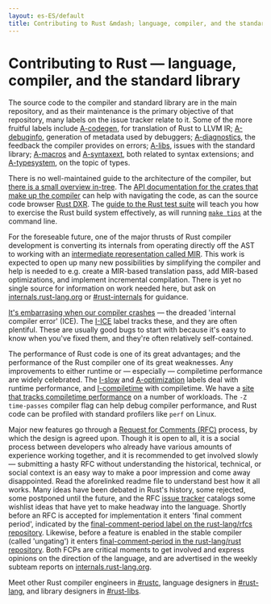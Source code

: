 ```yaml
---
layout: es-ES/default
title: Contributing to Rust &mdash; language, compiler, and the standard library &middot; The Rust Programming Language
---
```


# Contributing to Rust &mdash; language, compiler, and the standard library


The source code to the compiler and standard library are in the main
repository, and as their maintenance is the primary objective of that
repository, many labels on the issue tracker relate to it. Some of
the more fruitful labels include [A-codegen], for translation of
Rust to LLVM IR; [A-debuginfo], generation of metadata used by debuggers;
[A-diagnostics], the feedback the compiler provides on errors; [A-libs],
issues with the standard library; [A-macros] and [A-syntaxext], both
related to syntax extensions; and [A-typesystem], on the topic of types.

There is no well-maintained guide to the architecture of the compiler,
but [there is a small overview in-tree][rustc-guide]. The [API
documentation for the crates that make up the
compiler][internals-docs] can help with navigating the code, as can
the source code browser [Rust DXR]. The [guide to the Rust test
suite][testsuite] will teach you how to exercise the Rust build system
effectively, as will running [`make tips`][tips] at the command line.

For the foreseable future, one of the major thrusts of Rust compiler
development is converting its internals from operating directly off
the AST to working with an [intermediate representation called
MIR][mir]. This work is expected to open up many new possibilities by
simplifying the compiler and help is needed to e.g. create a MIR-based
translation pass, add MIR-based optimizations, and implement
incremental compilation. There is yet no single source for information
on work needed here, but ask on [internals.rust-lang.org] or
[#rust-internals] for guidance.

[It's embarrasing when our compiler crashes][ice] &mdash; the
dreaded 'internal compiler error' (ICE). The [I-ICE] label
tracks these, and they are often plentiful. These are usually
good bugs to start with because it's easy to know when you've fixed
them, and they're often relatively self-contained.

The performance of Rust code is one of its great advantages; and the
performance of the Rust compiler one of its great weaknesses. Any
improvements to either runtime or &mdash; especially &mdash; compiletime performance
are widely celebrated. The [I-slow] and [A-optimization] labels deal
with runtime performance, and [I-compiletime] with compiletime. We have
a [site that tracks compiletime performance][rustc-perf] on a number
of workloads. The `-Z time-passes` compiler flag can help debug
compiler performance, and Rust code can be profiled with standard
profilers like `perf` on Linux.

Major new features go through a [Request for Comments (RFC)][rfc]
process, by which the design is agreed upon. Though it is open to all,
it is a social process between developers who already have various
amounts of experience working together, and it is recommended to get
involved slowly &mdash; submitting a hasty RFC without understanding
the historical, technical, or social context is an easy way
to make a poor impression and come away disappointed. Read the
aforelinked readme file to understand best how it all works. Many
ideas have been debated in Rust's history, some rejected, some
postponed until the future, and the RFC [issue tracker][rfc-issues]
catalogs some wishlist ideas that have yet to make headway into the
language. Shortly before an RFC is accepted for implementation it
enters 'final comment period', indicated by the [final-comment-period
label on the rust-lang/rfcs repository][rfc-fcp]. Likewise, before a
feature is enabled in the stable compiler (called 'ungating') it
enters [final-comment-period in the rust-lang/rust
repository][issue-fcp]. Both FCPs are critical moments to get involved
and express opinions on the direction of the language, and are
advertised in the weekly subteam reports on [internals.rust-lang.org].

Meet other Rust compiler engineers in [#rustc], language
designers in [#rust-lang], and library designers in [#rust-libs].

<!--
TODO: guide to compile-time benchmarking
TODO: using the triage bot?
TODO: some of this RFC description could probably go in the RFC readme
-->


[#rust-internals]: https://client00.chat.mibbit.com/?server=irc.mozilla.org&channel=%23rust-internals
[#rust-lang]: https://client00.chat.mibbit.com/?server=irc.mozilla.org&channel=%23rust-lang
[#rust-libs]: https://client00.chat.mibbit.com/?server=irc.mozilla.org&channel=%23rust-libs
[#rustc]: https://client00.chat.mibbit.com/?server=irc.mozilla.org&channel=%23rustc
[A-codegen]: https://github.com/rust-lang/rust/issues?q=is%3Aopen+is%3Aissue+label%3AA-codegen
[A-debuginfo]: https://github.com/rust-lang/rust/issues?q=is%3Aopen+is%3Aissue+label%3AA-debuginfo
[A-diagnostics]: https://github.com/rust-lang/rust/issues?q=is%3Aopen+is%3Aissue+label%3AA-diagnostics
[A-libs]: https://github.com/rust-lang/rust/issues?q=is%3Aopen+is%3Aissue+label%3AA-libs
[A-macros]: https://github.com/rust-lang/rust/issues?q=is%3Aopen+is%3Aissue+label%3AA-macros
[A-optimization]: https://github.com/rust-lang/rust/issues?q=is%3Aopen+is%3Aissue+label%3AA-optimization
[A-syntaxext]: https://github.com/rust-lang/rust/issues?q=is%3Aopen+is%3Aissue+label%3AA-syntaxext
[A-typesystem]: https://github.com/rust-lang/rust/issues?q=is%3Aopen+is%3Aissue+label%3AA-typesystem
[I-ICE]: https://github.com/rust-lang/rust/labels/I-ICE
[I-compiletime]: https://github.com/rust-lang/rust/issues?q=is%3Aopen+is%3Aissue+label%3AI-compiletime
[I-slow]: https://github.com/rust-lang/rust/issues?q=is%3Aopen+is%3Aissue+label%3AI-slow
[Rust DXR]: https://dxr.mozilla.org/rust/source/src
[ice]: https://users.rust-lang.org/t/glacier-a-big-ol-pile-of-ice/3380
[internals-docs]: https://manishearth.github.io/rust-internals-docs
[internals.rust-lang.org]: https://internals.rust-lang.org/
[issue-fcp]: https://github.com/rust-lang/rust/issues?q=is%3Aopen+is%3Aissue+label%3AB-unstable+label%3Afinal-comment-period
[mir]: https://github.com/rust-lang/rust/issues/27840
[rfc-fcp]: https://github.com/rust-lang/rfcs/pulls?q=is%3Aopen+is%3Apr+label%3Afinal-comment-period
[rfc-issues]: https://github.com/rust-lang/rfcs/issues
[rfc]: https://github.com/rust-lang/rfcs#table-of-contents
[rustc-guide]: https://github.com/rust-lang/rust/blob/master/src/librustc/README.md
[rustc-perf]: http://ncameron.org/perf-rustc/
[testsuite]: https://github.com/rust-lang/rust-wiki-backup/blob/master/Note-testsuite.md
[tips]: https://github.com/rust-lang/rust/blob/3d1f3c9d389d46607ae28c51cc94c1f43d65f3f9/Makefile.in#L48
